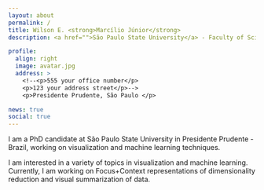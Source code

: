 ```yaml
---
layout: about
permalink: /
title: Wilson E. <strong>Marcílio Júnior</strong>
description: <a href="">São Paulo State University</a> - Faculty of Sciences and Technology

profile:
  align: right
  image: avatar.jpg
  address: >
    <!--<p>555 your office number</p>
    <p>123 your address street</p>-->
    <p>Presidente Prudente, São Paulo </p>

news: true
social: true
---
```


I am a PhD candidate at São Paulo State University in Presidente Prudente - Brazil, working on visualization and machine learning techniques. 

I am interested in a variety of topics in visualization and machine learning. Currently, I am working on Focus+Context representations of dimensionality reduction and visual summarization of data.

<!--
Write your biography here. Tell the world about yourself. Link to your favorite [subreddit](http://reddit.com){:target="\_blank"}. You can put a picture in, too. The code is already in, just name your picture `prof_pic.jpg` and put it in the `img/` folder.

Put your address / P.O. box / other info right below your picture. You can also disable any these elements by editing `profile` property of the YAML header of your `_pages/about.md`. Edit `_bibliography/papers.bib` and Jekyll will render your [publications page](/al-folio/publications/) automatically.

Link to your social media connections, too. This theme is set up to use [Font Awesome icons](http://fortawesome.github.io/Font-Awesome/){:target="\_blank"} and [Academicons](https://jpswalsh.github.io/academicons/){:target="\_blank"}, like the ones below. Add your Facebook, Twitter, LinkedIn, Google Scholar, or just disable all of them.
-->
